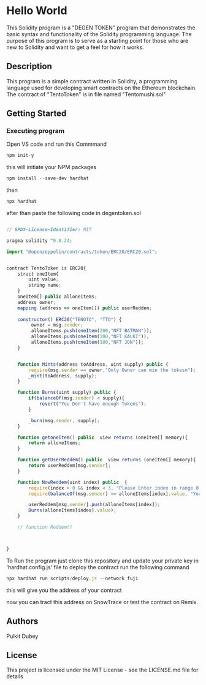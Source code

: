# Hello World

This Solidity program is a "DEGEN TOKEN" program that demonstrates the basic syntax and functionality of the Solidity programming language. The purpose of this program is to serve as a starting point for those who are new to Solidity and want to get a feel for how it works.

## Description

This program is a simple contract written in Solidity, a programming language used for developing smart contracts on the Ethereum blockchain. The contract of "TentoToken" is in file named "Tentomushi.sol"


## Getting Started

### Executing program

Open VS code and run this Commmand

```javascript
npm init-y
```

this will initiate your NPM packages

```javascript
npm install --save-dev hardhat
```

then

```javascript
npx hardhat
```

after than paste the following code in degentoken.sol

```javascript

// SPDX-License-Identifier: MIT

pragma solidity ^0.8.24;

import "@openzeppelin/contracts/token/ERC20/ERC20.sol";


contract TentoToken is ERC20{
    struct oneItem{
        uint value;
        string name;
    }
    oneItem[] public alloneItems;
    address owner;
    mapping (address => oneItem[]) public userReddem;
    
    constructor() ERC20("TENOTO", "TTO") {
         owner = msg.sender;      
         alloneItems.push(oneItem(200,"NFT BATMAN"));   
         alloneItems.push(oneItem(300,"NFT KALKI"));   
         alloneItems.push(oneItem(100,"NFT JON"));   
    }


    function Mints(address toAddress, uint supply) public {
        require(msg.sender == owner,"Only Owner can min the tokesn");
        _mint(toAddress, supply);
    }

    function Burns(uint supply) public {
        if(balanceOf(msg.sender) < supply){
            revert("You Don't have enough Tokens");
        }

        _burn(msg.sender, supply);
    }

    function getoneItem() public  view returns (oneItem[] memory){
        return alloneItems;
    }

    function getUserReddem() public  view returns (oneItem[] memory){
        return userReddem[msg.sender];
    }

    function NowReddem(uint index) public  {
        require(index > 0 && index < 3, "Please Enter index in range 0 to 2");
        require(balanceOf(msg.sender) >= alloneItems[index].value, "You don't have enough Tokens");

        userReddem[msg.sender].push(alloneItems[index]);
        Burns(alloneItems[index].value);
    }

    // function Reddem()



}


```

To Run the program just clone this repository and update your private key in 'hardhat.config.js' file
to deploy the contract run the following command
```javascript
npx hardhat run scripts/deploy.js --network fuji
```

this will give you the address of your contract

now you can tract this address on SnowTrace or test the contract on Remix.

## Authors

Pulkit Dubey 

## License

This project is licensed under the MIT License - see the LICENSE.md file for details
